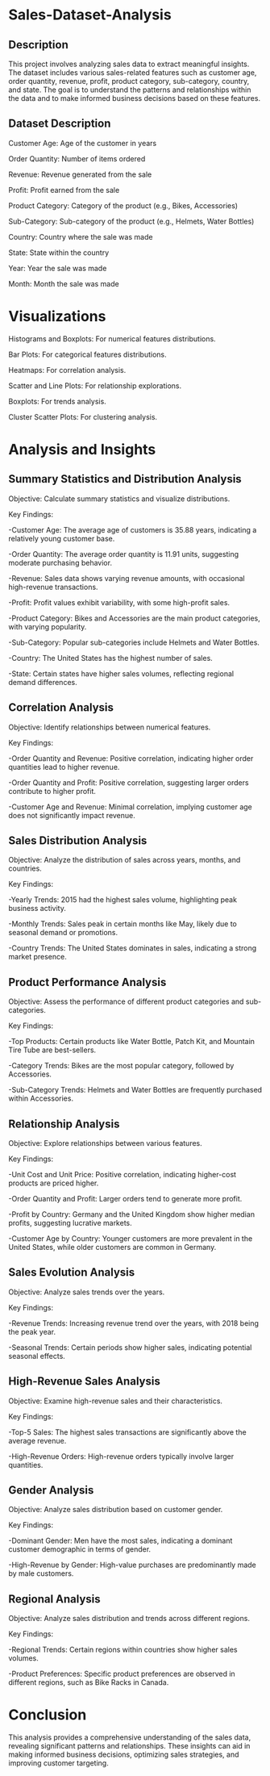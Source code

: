 <h1>Sales-Dataset-Analysis </h1>


<h2>Description</h2>
This project involves analyzing sales data to extract meaningful insights. The dataset includes various sales-related features such as customer age, order quantity, revenue, profit, product category, sub-category, country, and state. The goal is to understand the patterns and relationships within the data and to make informed business decisions based on these features.

<h2>Dataset Description</h2>

Customer Age: Age of the customer in years

Order Quantity: Number of items ordered

Revenue: Revenue generated from the sale

Profit: Profit earned from the sale

Product Category: Category of the product (e.g., Bikes, Accessories)

Sub-Category: Sub-category of the product (e.g., Helmets, Water Bottles)

Country: Country where the sale was made

State: State within the country

Year: Year the sale was made

Month: Month the sale was made

<h1>Visualizations</h1>

Histograms and Boxplots: For numerical features distributions.

Bar Plots: For categorical features distributions.

Heatmaps: For correlation analysis.

Scatter and Line Plots: For relationship explorations.

Boxplots: For trends analysis.

Cluster Scatter Plots: For clustering analysis.


<h1> Analysis and Insights</h1>
<h2>Summary Statistics and Distribution Analysis</h2>

Objective: Calculate summary statistics and visualize distributions.

Key Findings:

-Customer Age: The average age of customers is 35.88 years, indicating a relatively young customer base.

-Order Quantity: The average order quantity is 11.91 units, suggesting moderate purchasing behavior.

-Revenue: Sales data shows varying revenue amounts, with occasional high-revenue transactions.

-Profit: Profit values exhibit variability, with some high-profit sales.

-Product Category: Bikes and Accessories are the main product categories, with varying popularity.

-Sub-Category: Popular sub-categories include Helmets and Water Bottles.

-Country: The United States has the highest number of sales.

-State: Certain states have higher sales volumes, reflecting regional demand differences.
<h2>Correlation Analysis</h2>

Objective: Identify relationships between numerical features.

Key Findings:

-Order Quantity and Revenue: Positive correlation, indicating higher order quantities lead to higher revenue.

-Order Quantity and Profit: Positive correlation, suggesting larger orders contribute to higher profit.

-Customer Age and Revenue: Minimal correlation, implying customer age does not significantly impact revenue.

<h2>Sales Distribution Analysis</h2>

Objective: Analyze the distribution of sales across years, months, and countries.

Key Findings:

-Yearly Trends: 2015 had the highest sales volume, highlighting peak business activity.

-Monthly Trends: Sales peak in certain months like May, likely due to seasonal demand or promotions.

-Country Trends: The United States dominates in sales, indicating a strong market presence.





<h2>Product Performance Analysis</h2>

Objective: Assess the performance of different product categories and sub-categories.

Key Findings:

-Top Products: Certain products like Water Bottle, Patch Kit, and Mountain Tire Tube are best-sellers.

-Category Trends: Bikes are the most popular category, followed by Accessories.

-Sub-Category Trends: Helmets and Water Bottles are frequently purchased within Accessories.


<h2>Relationship Analysis</h2>

Objective: Explore relationships between various features.

Key Findings:

-Unit Cost and Unit Price: Positive correlation, indicating higher-cost products are priced higher.

-Order Quantity and Profit: Larger orders tend to generate more profit.

-Profit by Country: Germany and the United Kingdom show higher median profits, suggesting lucrative markets.

-Customer Age by Country: Younger customers are more prevalent in the United States, while older customers are common in Germany.

<h2>Sales Evolution Analysis</h2>

Objective: Analyze sales trends over the years.

Key Findings:

-Revenue Trends: Increasing revenue trend over the years, with 2018 being the peak year.

-Seasonal Trends: Certain periods show higher sales, indicating potential seasonal effects.


<h2>High-Revenue Sales Analysis</h2>

Objective: Examine high-revenue sales and their characteristics.

Key Findings:

-Top-5 Sales: The highest sales transactions are significantly above the average revenue.

-High-Revenue Orders: High-revenue orders typically involve larger quantities.



<h2>Gender Analysis</h2>

Objective: Analyze sales distribution based on customer gender.

Key Findings:

-Dominant Gender: Men have the most sales, indicating a dominant customer demographic in terms of gender.

-High-Revenue by Gender: High-value purchases are predominantly made by male customers.



<h2>Regional Analysis</h2>

Objective: Analyze sales distribution and trends across different regions.

Key Findings:

-Regional Trends: Certain regions within countries show higher sales volumes.

-Product Preferences: Specific product preferences are observed in different regions, such as Bike Racks in Canada.



<h1>Conclusion</h1>
This analysis provides a comprehensive understanding of the sales data, revealing significant patterns and relationships. These insights can aid in making informed business decisions, optimizing sales strategies, and improving customer targeting.
